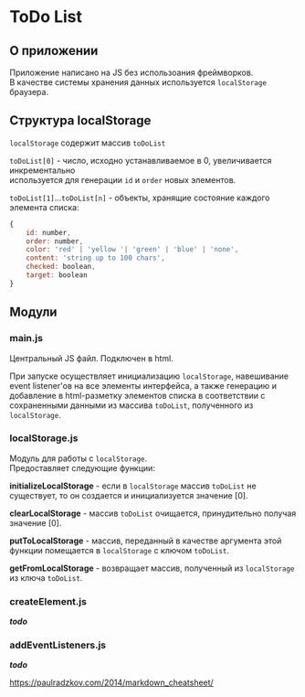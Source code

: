 # ToDo List

## О приложении

Приложение написано на JS без использоания фреймворков.  
В качестве системы хранения данных используется `localStorage` браузера.

## Структура localStorage

`localStorage` содержит массив `toDoList`

`toDoList[0]` - число, исходно устанавливаемое в 0, увеличивается инкрементально  
 используется для генерации `id` и `order` новых элементов.

`toDoList[1]`...`toDoList[n]` - объекты, хранящие состояние каждого элемента списка:  
```JavaScript
{
    id: number,
    order: number,
    color: 'red' | 'yellow '| 'green' | 'blue' | 'none',
    content: 'string up to 100 chars',
    checked: boolean,
    target: boolean
}
```

## Модули

### main.js

Центральный JS файл. Подключен в html.  

При запуске осуществляет инициализацию `localStorage`, навешивание event listener'ов на все элементы интерфейса, а также генерацию и добавление в html-разметку элементов списка в соответствии с сохраненными данными из массива `toDoList`, полученного из `localStorage`.

### localStorage.js

Модуль для работы с `localStorage`.  
Предоставляет следующие функции:

**initializeLocalStorage** - если в `localStorage` массив `toDoList` не существует, то он создается и инициализуется значение [0].

**clearLocalStorage** - массив `toDoList` очищается, принудительно получая значение [0].

**putToLocalStorage** - массив, переданный в качестве аргумента этой функции помещается в  `localStorage` с ключом `toDoList`.

**getFromLocalStorage** - возвращает массив, полученный из `localStorage` из ключа `toDoList`.

### createElement.js

***todo***

### addEventListeners.js

***todo***

https://paulradzkov.com/2014/markdown_cheatsheet/